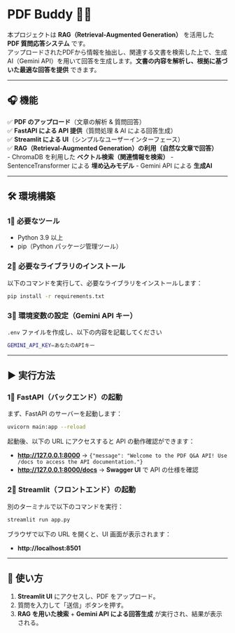 # **PDF Buddy 📝🤖**  
本プロジェクトは **RAG（Retrieval-Augmented Generation）** を活用した **PDF 質問応答システム** です。  
アップロードされたPDFから情報を抽出し、関連する文書を検索した上で、生成AI（Gemini API）を用いて回答を生成します。**文書の内容を解析し、根拠に基づいた最適な回答を提供** できます。

---

## **🎧 機能**
✅ **PDF のアップロード**（文章の解析 & 質問回答）  
✅ **FastAPI による API 提供**（質問処理 & AI による回答生成）  
✅ **Streamlit による UI**（シンプルなユーザーインターフェース）  
✅ **RAG（Retrieval-Augmented Generation）の利用（自然な文章で回答）**  
    - ChromaDB を利用した **ベクトル検索（関連情報を検索）**
    - SentenceTransformer による **埋め込みモデル**
    - Gemini API による **生成AI**
  
---

## **🛠 環境構築**
### **1⃣ 必要なツール**
- Python 3.9 以上
- pip（Python パッケージ管理ツール）

### **2⃣ 必要なライブラリのインストール**
以下のコマンドを実行して、必要なライブラリをインストールします：
```bash
pip install -r requirements.txt
```

### **3⃣ 環境変数の設定（Gemini API キー）**
`.env` ファイルを作成し、以下の内容を記載してください
```sh
GEMINI_API_KEY=あなたのAPIキー
```

---

## **▶️ 実行方法**
### **1⃣ FastAPI（バックエンド）の起動**
まず、FastAPI のサーバーを起動します：
```bash
uvicorn main:app --reload
```
起動後、以下の URL にアクセスすると API の動作確認ができます：
- **http://127.0.0.1:8000** → `{"message": "Welcome to the PDF Q&A API! Use /docs to access the API documentation."}`
- **http://127.0.0.1:8000/docs** → **Swagger UI** で API の仕様を確認

### **2⃣ Streamlit（フロントエンド）の起動**
別のターミナルで以下のコマンドを実行：
```bash
streamlit run app.py
```
ブラウザで以下の URL を開くと、UI 画面が表示されます：
- **http://localhost:8501**

---

## **📌 使い方**
1. **Streamlit UI** にアクセスし、PDF をアップロード。
2. 質問を入力して「送信」ボタンを押す。
3. **RAG を用いた検索** + **Gemini API による回答生成** が実行され、結果が表示される。

